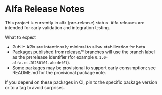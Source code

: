 # Alfa Release Notes

This project is currently in alfa (pre-release) status. Alfa releases are intended for early validation and integration testing.

What to expect

- Public APIs are intentionally minimal to allow stabilization for beta.
- Packages published from release/* branches will use the branch label as the prerelease identifier (for example `0.1.0-alfa.ci.20250101.abcdef01`).
- Some packages may be provisional to support early consumption; see README.md for the provisional package note.

If you depend on these packages in CI, pin to the specific package version or to a tag to avoid surprises.